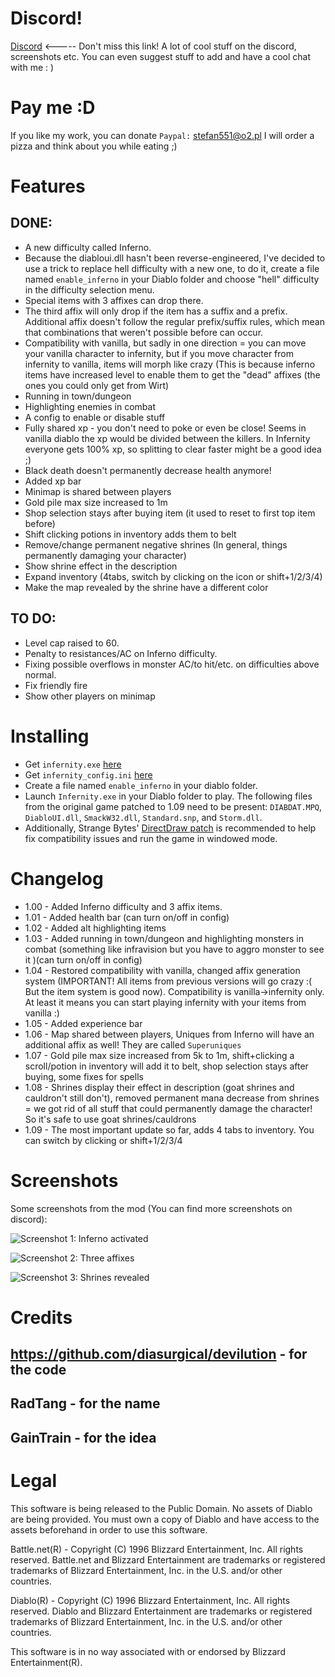 # Discord!
[Discord](https://discord.gg/rejUw5b)  <----- Don't miss this link! A lot of cool stuff on the discord, screenshots etc. You can even suggest stuff to add and have a cool chat with me : )
# Pay me :D
If you like my work, you can donate
`Paypal:` stefan551@o2.pl
I will order a pizza and think about you while eating ;)
# Features
## DONE:
- A new difficulty called Inferno.
- Because the diabloui.dll hasn't been reverse-engineered, I've decided to use a trick to replace hell difficulty with a new one, to do it, create a file named `enable_inferno` in your Diablo folder and choose "hell" difficulty in the difficulty selection menu.     
- Special items with 3 affixes can drop there. 
- The third affix will only drop if the item has a suffix and a prefix. Additional affix doesn't follow the regular prefix/suffix rules, which mean that combinations that weren't possible before can occur. 
- Compatibility with vanilla, but sadly in one direction = you can move your vanilla character to infernity, but if you move character from infernity to vanilla, items will morph like crazy (This is because inferno items have increased level to enable them to get the "dead" affixes (the ones you could only get from Wirt)
- Running in town/dungeon 
- Highlighting enemies in combat 
- A config to enable or disable stuff
- Fully shared xp - you don't need to poke or even be close! Seems in vanilla diablo the xp would be divided between the killers. In Infernity everyone gets 100% xp, so splitting to clear faster might be a good idea ;)
- Black death doesn't permanently decrease health anymore!
- Added xp bar
- Minimap is shared between players
- Gold pile max size increased to 1m
- Shop selection stays after buying item (it used to reset to first top item before)
- Shift clicking potions in inventory adds them to belt
- Remove/change permanent negative shrines (In general, things permanently damaging your character)
- Show shrine effect in the description
- Expand inventory (4tabs, switch by clicking on the icon or shift+1/2/3/4)
- Make the map revealed by the shrine have a different color
## TO DO:
- Level cap raised to 60.
- Penalty to resistances/AC on Inferno difficulty.
- Fixing possible overflows in monster AC/to hit/etc. on difficulties above normal.
- Fix friendly fire
- Show other players on minimap

# Installing
- Get `infernity.exe` [here](https://github.com/qndel/Infernity/blob/master/Source/Infernity.exe)
- Get `infernity_config.ini`  [here](https://github.com/qndel/Infernity/blob/master/Source/infernity_config.ini)
- Create a file named `enable_inferno` in your diablo folder.
- Launch `Infernity.exe` in your Diablo folder to play. The following files from the original game patched to 1.09 need to be present: `DIABDAT.MPQ`, `DiabloUI.dll`, `SmackW32.dll`, `Standard.snp`, and `Storm.dll`.
- Additionally, Strange Bytes' [DirectDraw patch](http://www.strangebytes.com/index.php/projects/1-diablo-1-windows-7-vista-patch) is recommended to help fix compatibility issues and run the game in windowed mode.
 # Changelog
- 1.00 - Added Inferno difficulty and 3 affix items.
- 1.01 - Added health bar (can turn on/off in config)
- 1.02 - Added alt highlighting items
- 1.03 - Added running in town/dungeon and highlighting monsters in combat (something like infravision but you have to aggro monster to see it )(can turn on/off in config)
- 1.04 - Restored compatibility with vanilla, changed affix generation system (IMPORTANT! All items from previous versions will go crazy :( But the item system is good now). Compatibility is vanilla->infernity only. At least it means you can start playing infernity with your items from vanilla :)
- 1.05 - Added experience bar
- 1.06 - Map shared between players, Uniques from Inferno will have an additional affix as well! They are called `Superuniques`
- 1.07 - Gold pile max size increased from 5k to 1m, shift+clicking a scroll/potion in inventory will add it to belt, shop selection stays after buying, some fixes for spells
- 1.08 - Shrines display their effect in description (goat shrines and cauldron't still don't), removed permanent mana decrease from shrines = we got rid of all stuff that could permanently damage the character! So it's safe to use goat shrines/cauldrons
- 1.09 - The most important update so far, adds 4 tabs to inventory. You can switch by clicking or shift+1/2/3/4

# Screenshots
Some screenshots from the mod (You can find more screenshots on discord):

![Screenshot 1: Inferno activated](https://cdn.discordapp.com/attachments/474387916043321364/474565168777658369/unknown.png "Inferno activated")

![Screenshot 2: Three affixes](https://cdn.discordapp.com/attachments/474387916043321364/474426181106794516/unknown.png "Three affixes")

![Screenshot 3: Shrines revealed](https://media.discordapp.net/attachments/474387916043321364/477974757116215306/unknown.png?width=460&height=936 "Shrines revealed!")

# Credits
## https://github.com/diasurgical/devilution - for the code
## RadTang - for the name
## GainTrain - for the idea

# Legal
This software is being released to the Public Domain. No assets of Diablo are being provided. You must own a copy of Diablo and have access to the assets beforehand in order to use this software.

Battle.net(R) - Copyright (C) 1996 Blizzard Entertainment, Inc. All rights reserved. Battle.net and Blizzard Entertainment are trademarks or registered trademarks of Blizzard Entertainment, Inc. in the U.S. and/or other countries.

Diablo(R) - Copyright (C) 1996 Blizzard Entertainment, Inc. All rights reserved. Diablo and Blizzard Entertainment are trademarks or registered trademarks of Blizzard Entertainment, Inc. in the U.S. and/or other countries.

This software is in no way associated with or endorsed by Blizzard Entertainment(R).
